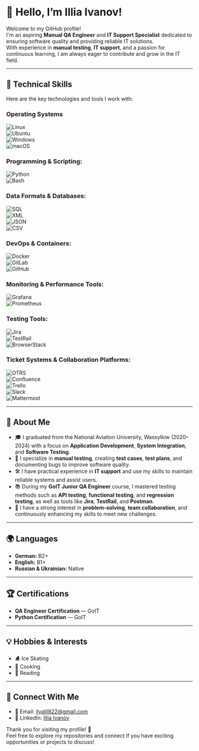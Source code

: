 # 👋 Hello, I’m Illia Ivanov!

Welcome to my GitHub profile!  
I'm an aspiring **Manual QA Engineer** and **IT Support Specialist** dedicated to ensuring software quality and providing reliable IT solutions.  
With experience in **manual testing**, **IT support**, and a passion for continuous learning, I am always eager to contribute and grow in the IT field.

---

## 🧰 **Technical Skills**

Here are the key technologies and tools I work with:

### **Operating Systems**
   ![Linux](https://img.shields.io/badge/-Linux-FCC624?logo=linux&logoColor=black)  
   ![Ubuntu](https://img.shields.io/badge/-Ubuntu-E95420?logo=ubuntu&logoColor=white)  
   ![Windows](https://img.shields.io/badge/-Windows-0078D6?logo=windows&logoColor=white)  
   ![macOS](https://img.shields.io/badge/-macOS-000000?logo=apple&logoColor=white)

### **Programming & Scripting:**  
  ![Python](https://img.shields.io/badge/-Python-3776AB?logo=python&logoColor=white)  
  ![Bash](https://img.shields.io/badge/-Bash_Scripting-4EAA25?logo=gnu-bash&logoColor=white)

### **Data Formats & Databases:**  
  ![SQL](https://img.shields.io/badge/-SQL-336791?logo=postgresql&logoColor=white)  
  ![XML](https://img.shields.io/badge/-XML-FFA500?logo=xml&logoColor=white)  
  ![JSON](https://img.shields.io/badge/-JSON-000000?logo=json&logoColor=white)  
  ![CSV](https://img.shields.io/badge/-CSV-FFD43B?logo=csv&logoColor=white)

### **DevOps & Containers:**  
  ![Docker](https://img.shields.io/badge/-Docker-2496ED?logo=docker&logoColor=white)  
  ![GitLab](https://img.shields.io/badge/-GitLab-FC6D26?logo=gitlab&logoColor=white)  
  ![GitHub](https://img.shields.io/badge/-GitHub-181717?logo=github&logoColor=white)

### **Monitoring & Performance Tools:**  
  ![Grafana](https://img.shields.io/badge/-Grafana-F46800?logo=grafana&logoColor=white)  
  ![Prometheus](https://img.shields.io/badge/-Prometheus-E6522C?logo=prometheus&logoColor=white)

### **Testing Tools:**  
  ![Jira](https://img.shields.io/badge/-Jira-0052CC?logo=jira&logoColor=white)  
  ![TestRail](https://img.shields.io/badge/-TestRail-3776AB?logoColor=white)  
  ![BrowserStack](https://img.shields.io/badge/-BrowserStack-FF6C37?logo=browserstack&logoColor=white)

### **Ticket Systems & Collaboration Platforms:**  
  ![OTRS](https://img.shields.io/badge/-OTRS-000000?logoColor=white)  
  ![Confluence](https://img.shields.io/badge/-Confluence-172B4D?logo=confluence&logoColor=white)  
  ![Trello](https://img.shields.io/badge/-Trello-0079BF?logo=trello&logoColor=white)  
  ![Slack](https://img.shields.io/badge/-Slack-4A154B?logo=slack&logoColor=white)  
  ![Mattermost](https://img.shields.io/badge/-Mattermost-0072C6?logo=mattermost&logoColor=white)

---

## 🎯 **About Me**

- 🎓 I graduated from the National Aviation University, Wassylkiw (2020–2024) with a focus on **Application Development**, **System Integration**, and **Software Testing**.  
- 🧪 I specialize in **manual testing**, creating **test cases**, **test plans**, and documenting bugs to improve software quality.  
- 🛠️ I have practical experience in **IT support** and use my skills to maintain reliable systems and assist users.  
- 📚 During my **GoIT Junior QA Engineer** course, I mastered testing methods such as **API testing**, **functional testing**, and **regression testing**, as well as tools like **Jira**, **TestRail**, and **Postman**.  
- 🌟 I have a strong interest in **problem-solving**, **team collaboration**, and continuously enhancing my skills to meet new challenges.

---

## 🌍 **Languages**

- **German:** B2+  
- **English:** B1+  
- **Russian & Ukrainian:** Native  

---

## 🏆 **Certifications**

- **QA Engineer Certification** — GoIT  
- **Python Certification** — GoIT  

---

## 💡 **Hobbies & Interests**

- ⛸️ Ice Skating  
- 🍳 Cooking  
- 📖 Reading  

---

## 🤝 **Connect With Me**

- 📧 Email: [ilyalil822@gmail.com](mailto:ilyalil822@gmail.com)  
- 💼 LinkedIn: [Illia Ivanov](https://www.linkedin.com/in/illia822/)  

Thank you for visiting my profile! 🚀  
Feel free to explore my repositories and connect if you have exciting opportunities or projects to discuss!  
